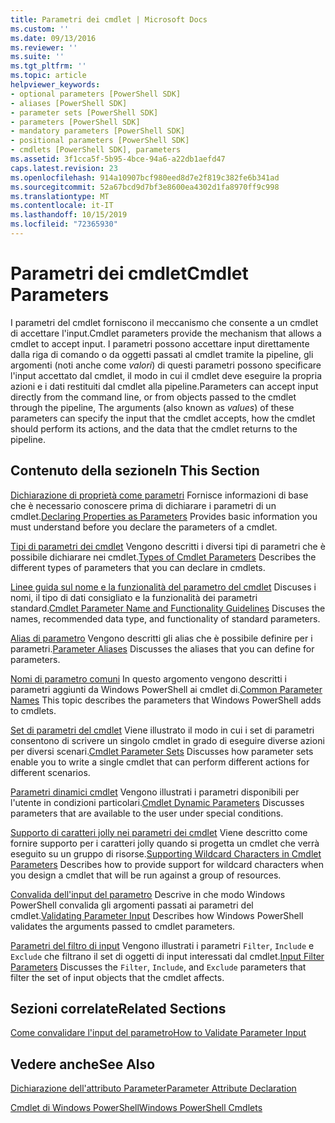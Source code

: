 ```yaml
---
title: Parametri dei cmdlet | Microsoft Docs
ms.custom: ''
ms.date: 09/13/2016
ms.reviewer: ''
ms.suite: ''
ms.tgt_pltfrm: ''
ms.topic: article
helpviewer_keywords:
- optional parameters [PowerShell SDK]
- aliases [PowerShell SDK]
- parameter sets [PowerShell SDK]
- parameters [PowerShell SDK]
- mandatory parameters [PowerShell SDK]
- positional parameters [PowerShell SDK]
- cmdlets [PowerShell SDK], parameters
ms.assetid: 3f1cca5f-5b95-4bce-94a6-a22db1aefd47
caps.latest.revision: 23
ms.openlocfilehash: 914a10907bcf980eed8d7e2f819c382fe6b341ad
ms.sourcegitcommit: 52a67bcd9d7bf3e8600ea4302d1fa8970ff9c998
ms.translationtype: MT
ms.contentlocale: it-IT
ms.lasthandoff: 10/15/2019
ms.locfileid: "72365930"
---
```

# <a name="cmdlet-parameters"></a><span data-ttu-id="18330-102">Parametri dei cmdlet</span><span class="sxs-lookup"><span data-stu-id="18330-102">Cmdlet Parameters</span></span>

<span data-ttu-id="18330-103">I parametri del cmdlet forniscono il meccanismo che consente a un cmdlet di accettare l'input.</span><span class="sxs-lookup"><span data-stu-id="18330-103">Cmdlet parameters provide the mechanism that allows a cmdlet to accept input.</span></span> <span data-ttu-id="18330-104">I parametri possono accettare input direttamente dalla riga di comando o da oggetti passati al cmdlet tramite la pipeline, gli argomenti (noti anche come *valori*) di questi parametri possono specificare l'input accettato dal cmdlet, il modo in cui il cmdlet deve eseguire la propria azioni e i dati restituiti dal cmdlet alla pipeline.</span><span class="sxs-lookup"><span data-stu-id="18330-104">Parameters can accept input directly from the command line, or from objects passed to the cmdlet through the pipeline, The arguments (also known as *values*) of these parameters can specify the input that the cmdlet accepts, how the cmdlet should perform its actions, and the data that the cmdlet returns to the pipeline.</span></span>

## <a name="in-this-section"></a><span data-ttu-id="18330-105">Contenuto della sezione</span><span class="sxs-lookup"><span data-stu-id="18330-105">In This Section</span></span>

<span data-ttu-id="18330-106">[Dichiarazione di proprietà come parametri](./declaring-properties-as-parameters.md) Fornisce informazioni di base che è necessario conoscere prima di dichiarare i parametri di un cmdlet.</span><span class="sxs-lookup"><span data-stu-id="18330-106">[Declaring Properties as Parameters](./declaring-properties-as-parameters.md) Provides basic information you must understand before you declare the parameters of a cmdlet.</span></span>

<span data-ttu-id="18330-107">[Tipi di parametri dei cmdlet](./types-of-cmdlet-parameters.md) Vengono descritti i diversi tipi di parametri che è possibile dichiarare nei cmdlet.</span><span class="sxs-lookup"><span data-stu-id="18330-107">[Types of Cmdlet Parameters](./types-of-cmdlet-parameters.md) Describes the different types of parameters that you can declare in cmdlets.</span></span>

<span data-ttu-id="18330-108">[Linee guida sul nome e la funzionalità del parametro del cmdlet](./standard-cmdlet-parameter-names-and-types.md) Discuses i nomi, il tipo di dati consigliato e la funzionalità dei parametri standard.</span><span class="sxs-lookup"><span data-stu-id="18330-108">[Cmdlet Parameter Name and Functionality Guidelines](./standard-cmdlet-parameter-names-and-types.md) Discuses the names, recommended data type, and functionality of standard parameters.</span></span>

<span data-ttu-id="18330-109">[Alias di parametro](./parameter-aliases.md) Vengono descritti gli alias che è possibile definire per i parametri.</span><span class="sxs-lookup"><span data-stu-id="18330-109">[Parameter Aliases](./parameter-aliases.md) Discusses the aliases that you can define for parameters.</span></span>

<span data-ttu-id="18330-110">[Nomi di parametro comuni](./common-parameter-names.md) In questo argomento vengono descritti i parametri aggiunti da Windows PowerShell ai cmdlet di.</span><span class="sxs-lookup"><span data-stu-id="18330-110">[Common Parameter Names](./common-parameter-names.md) This topic describes the parameters that Windows PowerShell adds to cmdlets.</span></span>

<span data-ttu-id="18330-111">[Set di parametri del cmdlet](./cmdlet-parameter-sets.md) Viene illustrato il modo in cui i set di parametri consentono di scrivere un singolo cmdlet in grado di eseguire diverse azioni per diversi scenari.</span><span class="sxs-lookup"><span data-stu-id="18330-111">[Cmdlet Parameter Sets](./cmdlet-parameter-sets.md) Discusses how parameter sets enable you to write a single cmdlet that can perform different actions for different scenarios.</span></span>

<span data-ttu-id="18330-112">[Parametri dinamici cmdlet](./cmdlet-dynamic-parameters.md) Vengono illustrati i parametri disponibili per l'utente in condizioni particolari.</span><span class="sxs-lookup"><span data-stu-id="18330-112">[Cmdlet Dynamic Parameters](./cmdlet-dynamic-parameters.md) Discusses parameters that are available to the user under special conditions.</span></span>

<span data-ttu-id="18330-113">[Supporto di caratteri jolly nei parametri dei cmdlet](./supporting-wildcard-characters-in-cmdlet-parameters.md) Viene descritto come fornire supporto per i caratteri jolly quando si progetta un cmdlet che verrà eseguito su un gruppo di risorse.</span><span class="sxs-lookup"><span data-stu-id="18330-113">[Supporting Wildcard Characters in Cmdlet Parameters](./supporting-wildcard-characters-in-cmdlet-parameters.md) Describes how to provide support for wildcard characters when you design a cmdlet that will be run against a group of resources.</span></span>

<span data-ttu-id="18330-114">[Convalida dell'input del parametro](./validating-parameter-input.md) Descrive in che modo Windows PowerShell convalida gli argomenti passati ai parametri del cmdlet.</span><span class="sxs-lookup"><span data-stu-id="18330-114">[Validating Parameter Input](./validating-parameter-input.md) Describes how Windows PowerShell validates the arguments passed to cmdlet parameters.</span></span>

<span data-ttu-id="18330-115">[Parametri del filtro di input](./input-filter-parameters.md) Vengono illustrati i parametri `Filter`, `Include` e `Exclude` che filtrano il set di oggetti di input interessati dal cmdlet.</span><span class="sxs-lookup"><span data-stu-id="18330-115">[Input Filter Parameters](./input-filter-parameters.md) Discusses the `Filter`, `Include`, and `Exclude` parameters that filter the set of input objects that the cmdlet affects.</span></span>

## <a name="related-sections"></a><span data-ttu-id="18330-116">Sezioni correlate</span><span class="sxs-lookup"><span data-stu-id="18330-116">Related Sections</span></span>

[<span data-ttu-id="18330-117">Come convalidare l'input del parametro</span><span class="sxs-lookup"><span data-stu-id="18330-117">How to Validate Parameter Input</span></span>](./how-to-validate-parameter-input.md)

## <a name="see-also"></a><span data-ttu-id="18330-118">Vedere anche</span><span class="sxs-lookup"><span data-stu-id="18330-118">See Also</span></span>

[<span data-ttu-id="18330-119">Dichiarazione dell'attributo Parameter</span><span class="sxs-lookup"><span data-stu-id="18330-119">Parameter Attribute Declaration</span></span>](./parameter-attribute-declaration.md)

[<span data-ttu-id="18330-120">Cmdlet di Windows PowerShell</span><span class="sxs-lookup"><span data-stu-id="18330-120">Windows PowerShell Cmdlets</span></span>](./cmdlet-overview.md)
